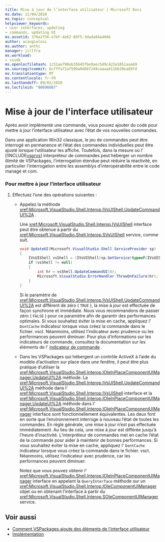 ```yaml
---
title: Mise à jour de l’interface utilisateur | Microsoft Docs
ms.date: 11/04/2016
ms.topic: conceptual
helpviewer_keywords:
- user interfaces, updating
- commands, updating UI
ms.assetid: 376e2f56-e7bf-4e62-89f5-3dada84a404b
author: acangialosi
ms.author: anthc
manager: jillfra
ms.workload:
- vssdk
ms.openlocfilehash: 1c51ae790eb35645fbe9aec5d9c422e1051aaa69
ms.sourcegitcommit: 6cfffa72af599a9d667249caaaa411bb28ea69fd
ms.translationtype: MT
ms.contentlocale: fr-FR
ms.lasthandoff: 09/02/2020
ms.locfileid: "80698887"
---
```

# <a name="updating-the-user-interface"></a>Mise à jour de l'interface utilisateur
Après avoir implémenté une commande, vous pouvez ajouter du code pour mettre à jour l’interface utilisateur avec l’état de vos nouvelles commandes.

 Dans une application Win32 classique, le jeu de commandes peut être interrogé en permanence et l’état des commandes individuelles peut être ajusté lorsque l’utilisateur les affiche. Toutefois, dans la mesure où l' [!INCLUDE[vsprvs](../code-quality/includes/vsprvs_md.md)] interpréteur de commandes peut héberger un nombre illimité de VSPackages, l’interrogation étendue peut réduire la réactivité, en particulier l’interrogation entre les assemblys d’interopérabilité entre le code managé et com.

### <a name="to-update-the-ui"></a>Pour mettre à jour l’interface utilisateur

1. Effectuez l’une des opérations suivantes :

    - Appelez la méthode <xref:Microsoft.VisualStudio.Shell.Interop.IVsUIShell.UpdateCommandUI%2A> .

         Une <xref:Microsoft.VisualStudio.Shell.Interop.IVsUIShell> interface peut être obtenue à partir du <xref:Microsoft.VisualStudio.Shell.Interop.SVsUIShell> service, comme suit.

        ```csharp
        void UpdateUI(Microsoft.VisualStudio.Shell.ServiceProvider sp)
        {
            IVsUIShell vsShell = (IVsUIShell)sp.GetService(typeof(IVsUIShell));
            if (vsShell != null)
            {
                int hr = vsShell.UpdateCommandUI(0);
                Microsoft.VisualStudio.ErrorHandler.ThrowOnFailure(hr);
            }
        }

        ```

         Si le paramètre de <xref:Microsoft.VisualStudio.Shell.Interop.IVsUIShell.UpdateCommandUI%2A> est différent de zéro ( `TRUE` ), la mise à jour est effectuée de façon synchrone et immédiate. Nous vous recommandons de passer zéro ( `FALSE` ) pour ce paramètre afin de garantir des performances optimales. Si vous souhaitez éviter la mise en cache, appliquez l' `DontCache` indicateur lorsque vous créez la commande dans le fichier. vsct. Néanmoins, utilisez l’indicateur avec prudence ou les performances peuvent diminuer. Pour plus d’informations sur les indicateurs de commande, consultez la documentation sur les éléments de l' [indicateur de commande](../extensibility/command-flag-element.md) .

    - Dans les VSPackages qui hébergent un contrôle ActiveX à l’aide du modèle d’activation sur place dans une fenêtre, il peut être plus pratique d’utiliser la <xref:Microsoft.VisualStudio.Shell.Interop.IOleInPlaceComponentUIManager.UpdateUI%2A> méthode. La <xref:Microsoft.VisualStudio.Shell.Interop.IVsUIShell.UpdateCommandUI%2A> méthode dans l' <xref:Microsoft.VisualStudio.Shell.Interop.IVsUIShell> interface et la <xref:Microsoft.VisualStudio.Shell.Interop.IOleInPlaceComponentUIManager.UpdateUI%2A> méthode dans l' <xref:Microsoft.VisualStudio.Shell.Interop.IOleInPlaceComponentUIManager> interface sont fonctionnellement équivalentes. Les deux font en sorte que l’environnement interroge à nouveau l’état de toutes les commandes. En règle générale, une mise à jour n’est pas effectuée immédiatement. Au lieu de cela, une mise à jour est différée jusqu’à l’heure d’inactivité. L’interpréteur de commandes met en cache l’état de la commande pour aider à maintenir de bonnes performances. Si vous souhaitez éviter la mise en cache, appliquez l' `DontCache` indicateur lorsque vous créez la commande dans le fichier. vsct. Néanmoins, utilisez l’indicateur avec prudence, car les performances peuvent diminuer.

         Notez que vous pouvez obtenir l' <xref:Microsoft.VisualStudio.Shell.Interop.IOleInPlaceComponentUIManager> interface en appelant la `QueryInterface` méthode sur un <xref:Microsoft.VisualStudio.Shell.Interop.IOleComponentUIManager> objet ou en obtenant l’interface à partir du <xref:Microsoft.VisualStudio.Shell.Interop.SOleComponentUIManager> service.

## <a name="see-also"></a>Voir aussi
- [Comment VSPackages ajoute des éléments de l’interface utilisateur](../extensibility/internals/how-vspackages-add-user-interface-elements.md)
- [Implémentation](../extensibility/internals/command-implementation.md)
